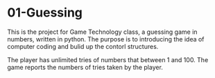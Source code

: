 # 01-Guessing
This is the project for Game Technology class, a guessing game in numbers, written in python. The purpose is to introducing the idea of computer coding and bulid up the contorl structures.

The player has unlimited tries of numbers that between 1 and 100. The game reports the numbers of tries taken by the player.
